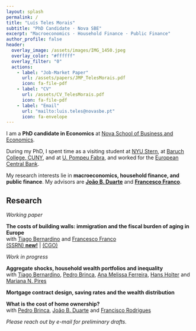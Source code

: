 ```yaml
---
layout: splash
permalink: /
title: "Luís Teles Morais"
subtitle: "PhD Candidate · Nova SBE"
excerpt: "Macroeconomics · Household Finance · Public Finance"
author_profile: false
header:
  overlay_image: /assets/images/IMG_1450.jpeg
  overlay_color: "#ffffff"
  overlay_filter: "0"
  actions:
    - label: "Job‑Market Paper"
      url: /assets/papers/JMP_TelesMorais.pdf
      icon: fa-file-pdf
    - label: "CV"
      url: /assets/CV_TelesMorais.pdf
      icon: fa-file-pdf
    - label: "Email"
      url: "mailto:luis.teles@novasbe.pt"
      icon: fa-envelope
---
```


I am a **PhD candidate in Economics** at [Nova School of Business and Economics](http://novasbe.pt). 

During my PhD, I spent time as a visiting student at [NYU Stern](https://www.stern.nyu.edu/experience-stern/about/departments-centers-initiatives/academic-departments/finance), at [Baruch College, CUNY](https://zicklin.baruch.cuny.edu/Department/real-estate-faculty/), and at [U. Pompeu Fabra](https://www.upf.edu/web/econ/), and worked for the [European Central Bank](https://www.ecb.europa.eu/home/html/index.en.html).

My research interests lie in **macroeconomics, household finance, and public finance**. My advisors are [**João B. Duarte**](https://jbduarte.com) and [**Francesco Franco**](https://www.novasbe.unl.pt/en/faculty-research/faculty/faculty-detail/id/55/francesco-franco).

<a id="research"></a>
## Research

_Working paper_

**The costs of building walls: immigration and the fiscal burden of aging in Europe** <br> with [Tiago Bernardino](https://www.su.se/english/profiles/tibe6711-1.511719) and [Francesco Franco](https://www.novasbe.unl.pt/en/faculty-research/faculty/faculty-detail/id/55/francesco-franco)<br> [(SSRN) **new!**](https://papers.ssrn.com/sol3/papers.cfm?abstract_id=4932922) | 
[(CGO)](https://www.thecgo.org/wp-content/uploads/2024/02/CGO-2024-Immigration-WorkingPaper-Feb-CostsofBuildingWalls.pdf)

_Work in progress_

**Aggregate shocks, household wealth portfolios and inequality** <br> with [Tiago Bernardino](https://www.tiagobernardino.com), [Pedro Brinca](https://pedrobrinca.pt), [Ana Melissa Ferreira](https://www2.novasbe.unl.pt/en/programs/phds/phd-in-economics-finance/phd-students/current-phd-students/id/209/melissa-ferreira), [Hans Holter](https://sites.google.com/site/hansaholter/) and [Mariana N. Pires](http://www.mariananetopires.com)

**Mortgage contract design, saving rates and the wealth distribution**

**What is the cost of home ownership?** <br> with [Pedro Brinca](https://pedrobrinca.pt), [João B. Duarte](https://jbduarte.com) and [Francisco Rodrigues](https://www.novasbe.unl.pt/en/programs/phds/phd-in-economics-finance/phd-students/current-phd-students/id/1179/francisco-franca-rodrigues)


_Please reach out by e-mail for preliminary drafts._